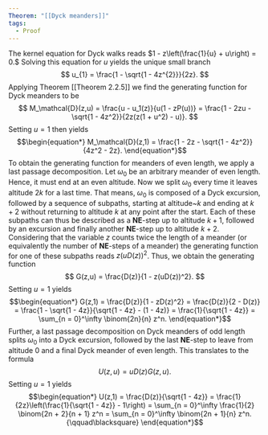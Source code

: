 ```yaml
---
Theorem: "[[Dyck meanders]]"
tags:
  - Proof
---
```


The kernel equation for Dyck walks reads $1 - z\left(\frac{1}{u} + u\right) = 0.$
Solving this equation for $u$ yields the unique small branch 
$$
u_{1} = \frac{1 - \sqrt{1 - 4z^{2}}}{2z}.
$$
Applying Theorem [[Theorem 2.2.5]] we find the generating function for Dyck meanders to be 
$$
M_\mathcal{D}(z,u) = \frac{u - u_1(z)}{u(1 - zP(u))}
= \frac{1 - 2zu - \sqrt{1 - 4z^2}}{2z(z(1 + u^2) - u)}.
$$
Setting $u = 1$ then yields
$$\begin{equation*}
M_\mathcal{D}(z,1) = \frac{1 - 2z - \sqrt{1 - 4z^2}}{4z^2 - 2z}.
\end{equation*}$$
To obtain the generating function for meanders of even length, we apply a last passage decomposition. Let $\omega_0$ be an arbitrary meander of even length. Hence, it must end at an even altitude. Now we split $\omega_0$ every time it leaves altitude $2k$ for a last time. That means, $\omega_0$ is composed of a Dyck excursion, followed by a sequence of subpaths, starting at altitude~$k$ and ending at $k + 2$ without returning to altitude $k$ at any point after the start. Each of these subpaths can thus be described as a **NE**-step up to altitude $k + 1$, followed by an excursion and finally another **NE**-step up to altitude $k + 2$. Considering that the variable $z$ counts twice the length of a meander (or equivalently the number of **NE**-steps of a meander) the generating function for one of these subpaths reads $z(uD(z))^2$. Thus, we obtain the generating function
$$
G(z,u) = \frac{D(z)}{1 - z(uD(z))^2}.
$$
Setting $u = 1$ yields
$$\begin{equation*}
G(z,1) = \frac{D(z)}{1 - zD(z)^2} = \frac{D(z)}{2 - D(z)} = \frac{1 - \sqrt{1 - 4z}}{\sqrt{1 - 4z} - (1 - 4z)} = \frac{1}{\sqrt{1 - 4z}}
= \sum_{n = 0}^\infty \binom{2n}{n} z^n.
\end{equation*}$$
Further, a last passage decomposition on Dyck meanders of odd length splits $\omega_0$ into a Dyck excursion, followed by the last **NE**-step to leave from altitude $0$ and a final Dyck meander of even length. This translates to the formula
$$
U(z,u) = u D(z) G(z,u).
$$
Setting $u = 1$ yields
$$\begin{equation*}
U(z,1) = \frac{D(z)}{\sqrt{1 - 4z}} = \frac{1}{2z}\left(\frac{1}{\sqrt{1 - 4z}} - 1\right)
= \sum_{n = 0}^\infty \frac{1}{2} \binom{2n + 2}{n + 1} z^n
= \sum_{n = 0}^\infty \binom{2n + 1}{n} z^n. {\qquad\blacksquare}
\end{equation*}$$
